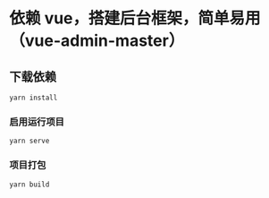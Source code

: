 # 依赖 vue，搭建后台框架，简单易用（vue-admin-master）

## 下载依赖

```
yarn install
```

### 启用运行项目

```
yarn serve
```

### 项目打包

```
yarn build
```
